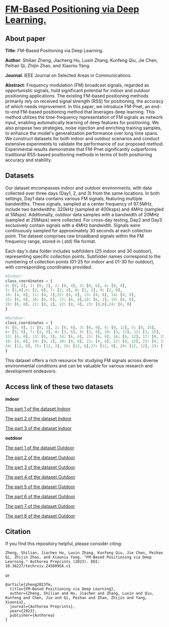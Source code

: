 # [FM-Based Positioning via Deep Learning.](https://www.techrxiv.org/doi/full/10.36227/techrxiv.24580956.v1)

## About paper

**Title**: FM-Based Positioning via Deep Learning.

**Author**: Shilian Zheng, Jiacheng Hu, Luxin Zhang, Kunfeng Qiu, Jie Chen, Peihan Qi, Zhijin Zhao, and Xiaoniu Yang.

**Journal**: IEEE Journal on Selected Areas in Communications.

**Abstract**: Frequency modulation (FM) broadcast signals, regarded as opportunistic signals, hold significant potential for indoor and outdoor positioning applications. The existing FM-based positioning methods primarily rely on received signal strength (RSS) for positioning, the accuracy of which needs improvement. In this paper, we introduce FM-Pnet, an end-to-end FM-based positioning method that leverages deep learning. This method utilizes the time-frequency representation of FM signals as network input, enabling automatically learning of deep features for positioning. We also propose two strategies, noise injection and enriching training samples, to enhance the model's generalization performance over long time spans. We construct datasets for both indoor and outdoor scenarios and conduct extensive experiments to validate the performance of our proposed method. Experimental results demonstrate that FM-Pnet significantly outperforms traditional RSS-based positioning methods in terms of both positioning accuracy and stability.


## Datasets

Our dataset encompasses indoor and outdoor environments, with data collected over three days (Day1, 2, and 3) from the same locations. In both settings, Day1 data contains various FM signals, featuring multiple bandwidths. These signals, sampled at a center frequency of 97.5MHz, include two bandwidths: 320kHz (sampled at 400ksps) and 4MHz (sampled at 5Msps). Additionally, outdoor data samples with a bandwidth of 20MHz (sampled at 25Msps) were collected. For cross-day testing, Day2 and Day3 exclusively contain signals with a 4MHz bandwidth. Signals were continuously sampled for approximately 30 seconds at each collection point. The dataset comprises raw broadband signals within the FM frequency range, stored in (.std) file format.

Each day's data folder includes subfolders (25 indoor and 30 outdoor), representing specific collection points. Subfolder names correspond to the numbering of collection points (01-25 for indoor and 01-30 for outdoor), with corresponding coordinates provided.

```python
#Indoor:
class_coordinates = {
0: [0, 0], 1: [0, 2], 2: [0, 4], 3: [0, 6], 4: [0, 8],
5: [2,8],6: [2, 6], 7: [2, 4], 8: [2, 2], 9: [2, 0],
10: [4, 0], 11: [4, 2],12: [4, 4], 13: [4, 6], 14: [4, 8],
15: [6, 8], 16: [6, 6], 17: [6, 4],18: [6, 2], 19: [6, 0],
20: [8, 0], 21: [8, 2], 22: [8, 4], 23: [8,6],24: [8, 8]
}
```

```python
#Outdoor:
class_coordinates = {
0: [0, 0], 1: [0, 3], 2: [0, 6], 3: [0, 9], 4: [0, 12], 5: [0, 15],
6: [3, 0], 7: [3, 3], 8: [3, 6], 9: [3, 9], 10: [3, 12], 11: [3, 15],
12: [6, 0], 13: [6, 3], 14: [6, 6], 15: [6, 9], 16: [6, 12], 17: [6, 15],
18: [9, 0], 19: [9, 3], 20: [9, 6], 21: [9, 9], 22: [9, 12], 23: [9, 15],
24: [12, 0], 25: [12, 3], 26: [12, 6],27: [12, 9], 28: [12, 12], 29: [12, 15]
}
```

This dataset offers a rich resource for studying FM signals across diverse environmental conditions and can be valuable for various research and development endeavors.

## Access link of these two datasets

**indoor**

[The part 1 of the dataset Indoor](http://localhost/)

[The part 2 of the dataset Indoor](http://localhost/)

[The part 3 of the dataset Indoor](http://localhost/)

**outdoor**

[The part 1 of the dataset Outdoor](http://localhost/)

[The part 2 of the dataset Outdoor](http://localhost/)

[The part 3 of the dataset Outdoor](http://localhost/)

[The part 4 of the dataset Outdoor](http://localhost/)

[The part 5 of the dataset Outdoor](http://localhost/)

[The part 6 of the dataset Outdoor](http://localhost/)

[The part 7 of the dataset Outdoor](http://localhost/)

[The part 8 of the dataset Outdoor](http://localhost/)

## Citation

If you find this repository helpful, please consider citing:
```
Zheng, Shilian, Jiachen Hu, Luxin Zhang, Kunfeng Qiu, Jie Chen, Peihan Qi, Zhijin Zhao, and Xiaoniu Yang. "FM-Based Positioning via Deep Learning." Authorea Preprints (2023). DOI: 10.36227/techrxiv.24580956.v1
```
or
```
@article{zheng2023fm,
  title={FM-Based Positioning via Deep Learning},
  author={Zheng, Shilian and Hu, Jiachen and Zhang, Luxin and Qiu, Kunfeng and Chen, Jie and Qi, Peihan and Zhao, Zhijin and Yang, Xiaoniu},
  journal={Authorea Preprints},
  year={2023},
  publisher={Authorea}
}
```
